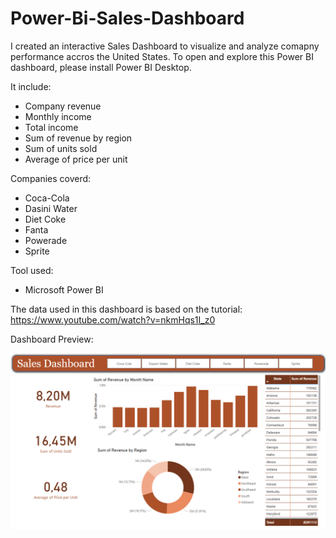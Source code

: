 # Power-Bi-Sales-Dashboard
I created an interactive Sales Dashboard to visualize and analyze comapny performance accros the United States.
To open and explore this Power BI dashboard, please install Power BI Desktop.

It include:
- Company revenue
- Monthly income
- Total income
- Sum of revenue by region                                            
- Sum of units sold
- Average of price per unit

Companies coverd:
- Coca-Cola
- Dasini Water
- Diet Coke
- Fanta
- Powerade
- Sprite

Tool used:
- Microsoft Power BI

The data used in this dashboard is based on the tutorial:
https://www.youtube.com/watch?v=nkmHqs1I_z0


Dashboard Preview:


![Sales_Dashboard](Sales-Dashboard.png)
